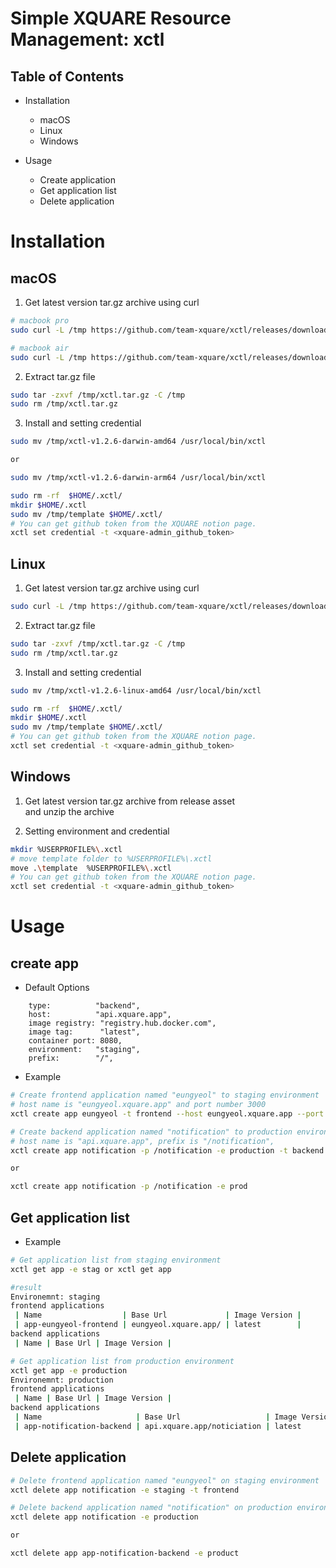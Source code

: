 # Simple XQUARE Resource Management: xctl

## Table of Contents

- Installation

  - macOS
  - Linux
  - Windows

- Usage
  - Create application
  - Get application list
  - Delete application

# Installation

## macOS

1. Get latest version tar.gz archive using curl

```bash
# macbook pro
sudo curl -L /tmp https://github.com/team-xquare/xctl/releases/download/v1.2.6/xctl-v1.2.6-darwin-amd64.tar.gz > /tmp/xctl.tar.gz

# macbook air
sudo curl -L /tmp https://github.com/team-xquare/xctl/releases/download/v1.2.6/xctl-v1.2.6-darwin-arm64.tar.gz > /tmp/xctl.tar.gz
```

2. Extract tar.gz file

```bash
sudo tar -zxvf /tmp/xctl.tar.gz -C /tmp
sudo rm /tmp/xctl.tar.gz
```

3. Install and setting credential

```bash
sudo mv /tmp/xctl-v1.2.6-darwin-amd64 /usr/local/bin/xctl

or

sudo mv /tmp/xctl-v1.2.6-darwin-arm64 /usr/local/bin/xctl

sudo rm -rf  $HOME/.xctl/
mkdir $HOME/.xctl
sudo mv /tmp/template $HOME/.xctl/
# You can get github token from the XQUARE notion page.
xctl set credential -t <xquare-admin_github_token>
```

## Linux

1. Get latest version tar.gz archive using curl

```bash
sudo curl -L /tmp https://github.com/team-xquare/xctl/releases/download/v1.2.6/xctl-v1.2.6-linux-amd64.tar.gz > /tmp/xctl.tar.gz
```

2. Extract tar.gz file

```bash
sudo tar -zxvf /tmp/xctl.tar.gz -C /tmp
sudo rm /tmp/xctl.tar.gz
```

3. Install and setting credential

```bash
sudo mv /tmp/xctl-v1.2.6-linux-amd64 /usr/local/bin/xctl

sudo rm -rf  $HOME/.xctl/
mkdir $HOME/.xctl
sudo mv /tmp/template $HOME/.xctl/
# You can get github token from the XQUARE notion page.
xctl set credential -t <xquare-admin_github_token>
```

## Windows

1. Get latest version tar.gz archive from release asset <br>
   and unzip the archive

2. Setting environment and credential

```bash
mkdir %USERPROFILE%\.xctl
# move template folder to %USERPROFILE%\.xctl
move .\template  %USERPROFILE%\.xctl
# You can get github token from the XQUARE notion page.
xctl set credential -t <xquare-admin_github_token>
```

# Usage

## create app

- Default Options

```
	type:          "backend",
	host:          "api.xquare.app",
	image registry: "registry.hub.docker.com",
	image tag:      "latest",
	container port: 8080,
	environment:   "staging",
	prefix:        "/",
```

- Example

```bash
# Create frontend application named "eungyeol" to staging environment
# host name is "eungyeol.xquare.app" and port number 3000
xctl create app eungyeol -t frontend --host eungyeol.xquare.app --port 3000

# Create backend application named "notification" to production environment
# host name is "api.xquare.app", prefix is "/notification",
xctl create app notification -p /notification -e production -t backend

or

xctl create app notification -p /notification -e prod
```

## Get application list

- Example

```bash
# Get application list from staging environment
xctl get app -e stag or xctl get app

#result
Environemnt: staging
frontend applications
 | Name                  | Base Url             | Image Version |
 | app-eungyeol-frontend | eungyeol.xquare.app/ | latest        |
backend applications
 | Name | Base Url | Image Version |

# Get application list from production environment
xctl get app -e production
Environemnt: production
frontend applications
 | Name | Base Url | Image Version |
backend applications
 | Name                     | Base Url                   | Image Version |
 | app-notification-backend | api.xquare.app/noticiation | latest        |
```

## Delete application

```bash
# Delete frontend application named "eungyeol" on staging environment
xctl delete app notification -e staging -t frontend

# Delete backend application named "notification" on production environment
xctl delete app notification -e production

or

xctl delete app app-notification-backend -e product
```

